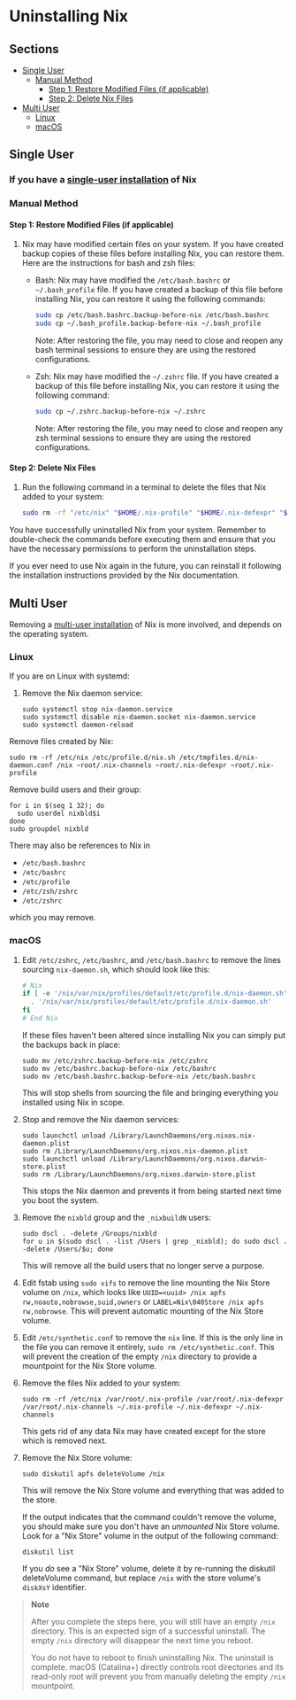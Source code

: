 # Uninstalling Nix

## Sections
- [Single User](#single-user)
  - [Manual Method](#manual-method)
    - [Step 1: Restore Modified Files (if applicable)](#step-2-restore-modified-files-if-applicable)
    - [Step 2: Delete Nix Files](#step-4-delete-nix-files)
- [Multi User](#multi-user)
    - [Linux](#linux)
    - [macOS](#macos)


## Single User
### If you have a [single-user installation](./installing-binary.md#single-user-installation) of Nix
### Manual Method

#### Step 1: Restore Modified Files (if applicable)

1. Nix may have modified certain files on your system. If you have created backup copies of these files before installing Nix, you can restore them. Here are the instructions for bash and zsh files:

   - Bash: Nix may have modified the `/etc/bash.bashrc` or `~/.bash_profile` file. If you have created a backup of this file before installing Nix, you can restore it using the following commands:

     ```bash
     sudo cp /etc/bash.bashrc.backup-before-nix /etc/bash.bashrc
     sudo cp ~/.bash_profile.backup-before-nix ~/.bash_profile
     ```

     Note: After restoring the file, you may need to close and reopen any bash terminal sessions to ensure they are using the restored configurations.

   - Zsh: Nix may have modified the `~/.zshrc` file. If you have created a backup of this file before installing Nix, you can restore it using the following command:

     ```bash
     sudo cp ~/.zshrc.backup-before-nix ~/.zshrc
     ```

     Note: After restoring the file, you may need to close and reopen any zsh terminal sessions to ensure they are using the restored configurations.


#### Step 2: Delete Nix Files

1. Run the following command in a terminal to delete the files that Nix added to your system:
   ```bash
   sudo rm -rf "/etc/nix" "$HOME/.nix-profile" "$HOME/.nix-defexpr" "$HOME/.nix-channels" "$HOME/.cache/nix" "$NIX_ROOT" "/nix"
   ```

You have successfully uninstalled Nix from your system. Remember to double-check the commands before executing them and ensure that you have the necessary permissions to perform the uninstallation steps.

If you ever need to use Nix again in the future, you can reinstall it following the installation instructions provided by the Nix documentation.


## Multi User

Removing a [multi-user installation](./installing-binary.md#multi-user-installation) of Nix is more involved, and depends on the operating system.

### Linux

If you are on Linux with systemd:

1. Remove the Nix daemon service:

   ```console
   sudo systemctl stop nix-daemon.service
   sudo systemctl disable nix-daemon.socket nix-daemon.service
   sudo systemctl daemon-reload
   ```

Remove files created by Nix:

```console
sudo rm -rf /etc/nix /etc/profile.d/nix.sh /etc/tmpfiles.d/nix-daemon.conf /nix ~root/.nix-channels ~root/.nix-defexpr ~root/.nix-profile
```

Remove build users and their group:

```console
for i in $(seq 1 32); do
  sudo userdel nixbld$i
done
sudo groupdel nixbld
```

There may also be references to Nix in

- `/etc/bash.bashrc`
- `/etc/bashrc`
- `/etc/profile`
- `/etc/zsh/zshrc`
- `/etc/zshrc`

which you may remove.

### macOS

1. Edit `/etc/zshrc`, `/etc/bashrc`, and `/etc/bash.bashrc` to remove the lines sourcing `nix-daemon.sh`, which should look like this:

   ```bash
   # Nix
   if [ -e '/nix/var/nix/profiles/default/etc/profile.d/nix-daemon.sh' ]; then
     . '/nix/var/nix/profiles/default/etc/profile.d/nix-daemon.sh'
   fi
   # End Nix
   ```

   If these files haven't been altered since installing Nix you can simply put
   the backups back in place:

   ```console
   sudo mv /etc/zshrc.backup-before-nix /etc/zshrc
   sudo mv /etc/bashrc.backup-before-nix /etc/bashrc
   sudo mv /etc/bash.bashrc.backup-before-nix /etc/bash.bashrc
   ```

   This will stop shells from sourcing the file and bringing everything you
   installed using Nix in scope.

2. Stop and remove the Nix daemon services:

   ```console
   sudo launchctl unload /Library/LaunchDaemons/org.nixos.nix-daemon.plist
   sudo rm /Library/LaunchDaemons/org.nixos.nix-daemon.plist
   sudo launchctl unload /Library/LaunchDaemons/org.nixos.darwin-store.plist
   sudo rm /Library/LaunchDaemons/org.nixos.darwin-store.plist
   ```

   This stops the Nix daemon and prevents it from being started next time you
   boot the system.

3. Remove the `nixbld` group and the `_nixbuildN` users:

   ```console
   sudo dscl . -delete /Groups/nixbld
   for u in $(sudo dscl . -list /Users | grep _nixbld); do sudo dscl . -delete /Users/$u; done
   ```

   This will remove all the build users that no longer serve a purpose.

4. Edit fstab using `sudo vifs` to remove the line mounting the Nix Store
   volume on `/nix`, which looks like
   `UUID=<uuid> /nix apfs rw,noauto,nobrowse,suid,owners` or
   `LABEL=Nix\040Store /nix apfs rw,nobrowse`. This will prevent automatic
   mounting of the Nix Store volume.

5. Edit `/etc/synthetic.conf` to remove the `nix` line. If this is the only
   line in the file you can remove it entirely, `sudo rm /etc/synthetic.conf`.
   This will prevent the creation of the empty `/nix` directory to provide a
   mountpoint for the Nix Store volume.

6. Remove the files Nix added to your system:

   ```console
   sudo rm -rf /etc/nix /var/root/.nix-profile /var/root/.nix-defexpr /var/root/.nix-channels ~/.nix-profile ~/.nix-defexpr ~/.nix-channels
   ```

   This gets rid of any data Nix may have created except for the store which is
   removed next.

7. Remove the Nix Store volume:

   ```console
   sudo diskutil apfs deleteVolume /nix
   ```

   This will remove the Nix Store volume and everything that was added to the
   store.

   If the output indicates that the command couldn't remove the volume, you should
   make sure you don't have an _unmounted_ Nix Store volume. Look for a
   "Nix Store" volume in the output of the following command:

   ```console
   diskutil list
   ```

   If you _do_ see a "Nix Store" volume, delete it by re-running the diskutil
   deleteVolume command, but replace `/nix` with the store volume's `diskXsY`
   identifier.

> **Note**
>
> After you complete the steps here, you will still have an empty `/nix`
> directory. This is an expected sign of a successful uninstall. The empty
> `/nix` directory will disappear the next time you reboot.
>
> You do not have to reboot to finish uninstalling Nix. The uninstall is
> complete. macOS (Catalina+) directly controls root directories and its
> read-only root will prevent you from manually deleting the empty `/nix`
> mountpoint.


